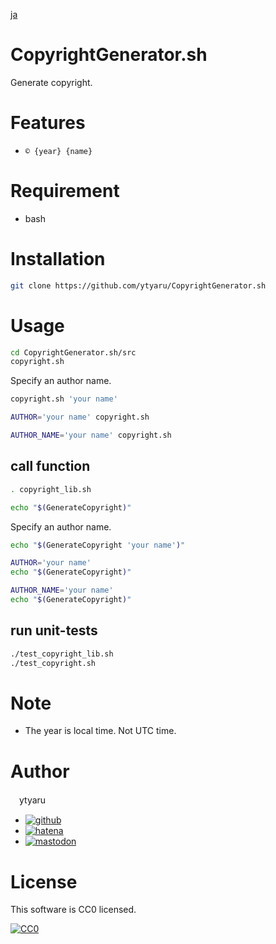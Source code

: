 [ja](./README.ja.md)

# CopyrightGenerator.sh

Generate copyright.

# Features

* `© {year} {name}`

# Requirement

* bash

# Installation

```sh
git clone https://github.com/ytyaru/CopyrightGenerator.sh
```

# Usage

```sh
cd CopyrightGenerator.sh/src
copyright.sh
```

Specify an author name.

```sh
copyright.sh 'your name'
```
```sh
AUTHOR='your name' copyright.sh
```
```sh
AUTHOR_NAME='your name' copyright.sh
```

## call function

```sh
. copyright_lib.sh
```
```sh
echo "$(GenerateCopyright)"
```

Specify an author name.

```sh
echo "$(GenerateCopyright 'your name')"
```
```sh
AUTHOR='your name'
echo "$(GenerateCopyright)"
```
```sh
AUTHOR_NAME='your name'
echo "$(GenerateCopyright)"
```

## run unit-tests

```sh
./test_copyright_lib.sh
./test_copyright.sh
```

# Note

* The year is local time. Not UTC time.

# Author

　ytyaru

* [![github](http://www.google.com/s2/favicons?domain=github.com)](https://github.com/ytyaru "github")
* [![hatena](http://www.google.com/s2/favicons?domain=www.hatena.ne.jp)](http://ytyaru.hatenablog.com/ytyaru "hatena")
* [![mastodon](http://www.google.com/s2/favicons?domain=mstdn.jp)](https://mstdn.jp/web/accounts/233143 "mastdon")

# License

This software is CC0 licensed.

[![CC0](http://i.creativecommons.org/p/zero/1.0/88x31.png "CC0")](http://creativecommons.org/publicdomain/zero/1.0/deed.en)

